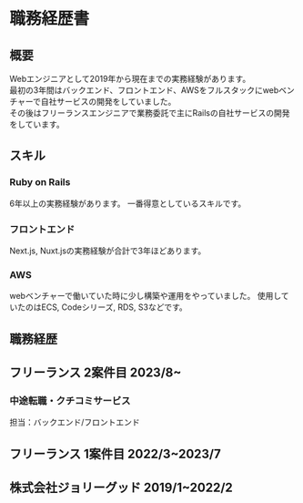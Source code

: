 # 職務経歴書

## 概要
Webエンジニアとして2019年から現在までの実務経験があります。  
最初の3年間はバックエンド、フロントエンド、AWSをフルスタックにwebベンチャーで自社サービスの開発をしていました。  
その後はフリーランスエンジニアで業務委託で主にRailsの自社サービスの開発をしています。  

## スキル
### Ruby on Rails
6年以上の実務経験があります。
一番得意としているスキルです。

### フロントエンド
Next.js, Nuxt.jsの実務経験が合計で3年ほどあります。

### AWS
webベンチャーで働いていた時に少し構築や運用をやっていました。
使用していたのはECS, Codeシリーズ, RDS, S3などです。

## 職務経歴
## フリーランス 2案件目 2023/8~
### 中途転職・クチコミサービス
担当：バックエンド/フロントエンド

## フリーランス 1案件目 2022/3~2023/7

## 株式会社ジョリーグッド 2019/1~2022/2
